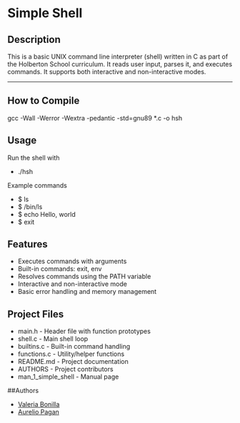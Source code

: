 # Simple Shell

## Description

This is a basic UNIX command line interpreter (shell) written in C as part of the Holberton School curriculum. It reads user input, parses it, and executes commands. It supports both interactive and non-interactive modes.

---

## How to Compile
gcc -Wall -Werror -Wextra -pedantic -std=gnu89 *.c -o hsh

## Usage
Run the shell with
- ./hsh

Example commands
- $ ls
- $ /bin/ls
- $ echo Hello, world
- $ exit

## Features
- Executes commands with arguments
- Built-in commands: exit, env
- Resolves commands using the PATH variable
- Interactive and non-interactive mode
- Basic error handling and memory management

## Project Files
- main.h - Header file with function prototypes
- shell.c - Main shell loop
- builtins.c - Built-in command handling 
- functions.c - Utility/helper functions 
- README.md - Project documentation 
- AUTHORS - Project contributors 
- man_1_simple_shell - Manual page

##Authors
- [Valeria Bonilla](https://github.com/valeriabonilla19)
- [Aurelio Pagan](https://github.com/aureliopagan)